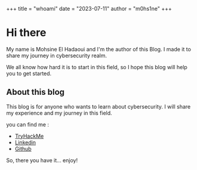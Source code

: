 +++
title = "whoami"
date = "2023-07-11"
author = "m0hs1ne"
+++

# Hi there

My name is Mohsine El Hadaoui and I'm the author of this Blog. I made it to share my journey in cybersecurity realm.

We all know how hard it is to start in this field, so I hope this blog will help you to get started.

## About this blog

This blog is for anyone who wants to learn about cybersecurity. I will share my experience and my journey in this field.

you can find me :

- [TryHackMe](https://tryhackme.com/p/m0hs1ne)
- [Linkedin](https://www.linkedin.com/in/mohsine-el-hadaoui-92937222b/)
- [Github](https://www.github.com/m0hs1ne)

So, there you have it... enjoy!
